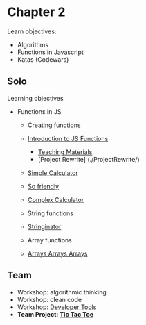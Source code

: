 # Chapter 2
Learn objectives:
* Algorithms
* Functions in Javascript
* Katas (Codewars)
## Solo
Learning objectives
* Functions in JS
    * Creating functions
	* [Introduction to JS Functions](./IntroductionToJSFunctions/)    
    	* [Teaching Materials](./teachingMaterialsOrg/)
    	* [Project Rewrite] (./ProjectRewrite/)
	* [Simple Calculator](./SimpleCalculator/)    	
	* [So friendly](./SoFriendly/)
	* [Complex Calculator](./ComplexCalculator/)
	
    * String functions
	* [Stringinator](./Stringinator/)

    * Array functions
	* [Arrays Arrays Arrays](./ArrayFunctions/)    
    
## Team
* Workshop: algorithmic thinking
* Workshop: clean code
* Workshop: [Developer Tools](./workshopDevTools.md)
* **Team Project: [Tic Tac Toe](./TW_TicTacToe)**

